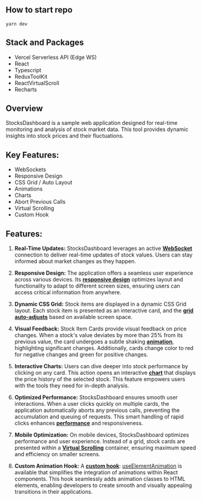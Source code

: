 ## How to start repo
```
yarn dev
```

## Stack and Packages

- Vercel Serverless API (Edge WS)
- React
- Typescript
- ReduxToolKit
- ReactVirtualScroll
- Recharts

## Overview

StocksDashboard is a sample web application designed for real-time monitoring and analysis of stock market data. This tool provides dynamic insights into stock prices and their fluctuations.

## Key Features:
 
- WebSockets
- Responsive Design
- CSS Grid / Auto Layout
- Animations
- Charts
- Abort Previous Calls
- Virtual Scrolling
- Custom Hook

## Features:

1. **Real-Time Updates:** StocksDashboard leverages an active **<u>WebSocket</u>** connection to deliver real-time updates of stock values. Users can stay informed about market changes as they happen.

2. **Responsive Design:** The application offers a seamless user experience across various devices. Its **<u>responsive design</u>** optimizes layout and functionality to adapt to different screen sizes, ensuring users can access critical information from anywhere.

3. **Dynamic CSS Grid:** Stock items are displayed in a dynamic CSS Grid layout. Each stock item is presented as an interactive card, and the <u>**grid auto-adjusts</u>** based on available screen space.

4. **Visual Feedback:** Stock Item Cards provide visual feedback on price changes. When a stock's value deviates by more than 25% from its previous value, the card undergoes a subtle shaking <u>**animation</u>**, highlighting significant changes. Additionally, cards change color to red for negative changes and green for positive changes.

5. **Interactive Charts:** Users can dive deeper into stock performance by clicking on any card. This action opens an interactive <u>**chart</u>** that displays the price history of the selected stock. This feature empowers users with the tools they need for in-depth analysis.

6. **Optimized Performance:** StocksDashboard ensures smooth user interactions. When a user clicks quickly on multiple cards, the application automatically aborts any previous calls, preventing the accumulation and queuing of requests. This smart handling of rapid clicks enhances <u>**performance</u>** and responsiveness.

7. **Mobile Optimization:** On mobile devices, StocksDashboard optimizes performance and user experience. Instead of a grid, stock cards are presented within a <u>**Virtual Scrolling</u>** container, ensuring maximum speed and efficiency on smaller screens.

8. **Custom Animation Hook:** A <u>**custom hook</u>**: [useElementAnimation](https://github.com/LorenGr/StocksDashboard/tree/main/frontend/src/hooks/useElementAnimation) is available that simplifies the integration of animations within React components. This hook seamlessly adds animation classes to HTML elements, enabling developers to create smooth and visually appealing transitions in their applications.

